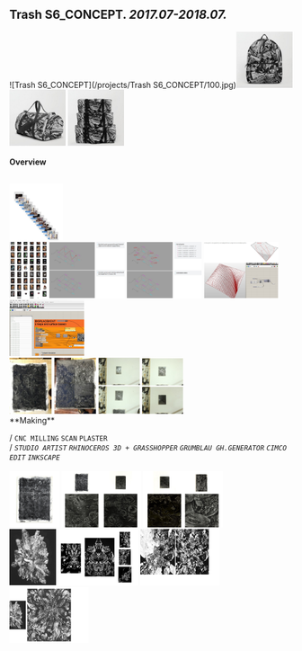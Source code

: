 
## Trash S6_CONCEPT. _2017.07-2018.07._  
![Trash S6_CONCEPT](/projects/Trash S6_CONCEPT/100.jpg)<a href="https://ewwgene.github.io/projects/Trash S6_CONCEPT/101.jpg"><img src="/projects/Trash S6_CONCEPT/101.jpg" height="100"></a> <a href="https://ewwgene.github.io/projects/Trash S6_CONCEPT/102.jpg"><img src="/projects/Trash S6_CONCEPT/102.jpg" height="100"></a> <a href="https://ewwgene.github.io/projects/Trash S6_CONCEPT/103.jpg"><img src="/projects/Trash S6_CONCEPT/103.jpg" height="100"></a> 
<br>  
**Overview**  
 
<br>
<a href="https://ewwgene.github.io/projects/Trash S6_CONCEPT/Making/309.jpg"><img src="/projects/Trash S6_CONCEPT/Making/309.jpg" height="100"></a> <br><a href="https://ewwgene.github.io/projects/Trash S6_CONCEPT/Making/407.jpg"><img src="/projects/Trash S6_CONCEPT/Making/407.jpg" height="100"></a> <a href="https://ewwgene.github.io/projects/Trash S6_CONCEPT/Making/411.jpg"><img src="/projects/Trash S6_CONCEPT/Making/411.jpg" height="100"></a> <a href="https://ewwgene.github.io/projects/Trash S6_CONCEPT/Making/413.jpg"><img src="/projects/Trash S6_CONCEPT/Making/413.jpg" height="100"></a> <a href="https://ewwgene.github.io/projects/Trash S6_CONCEPT/Making/415.jpg"><img src="/projects/Trash S6_CONCEPT/Making/415.jpg" height="100"></a> <a href="https://ewwgene.github.io/projects/Trash S6_CONCEPT/Making/417.jpg"><img src="/projects/Trash S6_CONCEPT/Making/417.jpg" height="100"></a> <br><a href="https://ewwgene.github.io/projects/Trash S6_CONCEPT/Making/613.jpg"><img src="/projects/Trash S6_CONCEPT/Making/613.jpg" height="100"></a> <a href="https://ewwgene.github.io/projects/Trash S6_CONCEPT/Making/614.jpg"><img src="/projects/Trash S6_CONCEPT/Making/614.jpg" height="100"></a> <a href="https://ewwgene.github.io/projects/Trash S6_CONCEPT/Making/615.jpg"><img src="/projects/Trash S6_CONCEPT/Making/615.jpg" height="100"></a> <a href="https://ewwgene.github.io/projects/Trash S6_CONCEPT/Making/617.jpg"><img src="/projects/Trash S6_CONCEPT/Making/617.jpg" height="100"></a> <br>  
**Making**  
  
/
`CNC MILLING` `SCAN` `PLASTER`   
/
_`STUDIO ARTIST`_ _`RHINOCEROS 3D + GRASSHOPPER`_ _`GRUMBLAU GH.GENERATOR`_ _`CIMCO EDIT`_ _`INKSCAPE`_   
<br>
<a href="https://ewwgene.github.io/projects/Trash S6_CONCEPT/301.jpg"><img src="/projects/Trash S6_CONCEPT/301.jpg" height="100"></a> <a href="https://ewwgene.github.io/projects/Trash S6_CONCEPT/303.jpg"><img src="/projects/Trash S6_CONCEPT/303.jpg" height="100"></a> <a href="https://ewwgene.github.io/projects/Trash S6_CONCEPT/305.jpg"><img src="/projects/Trash S6_CONCEPT/305.jpg" height="100"></a> 
<br>
<a href="https://ewwgene.github.io/projects/Trash S6_CONCEPT/401.jpg"><img src="/projects/Trash S6_CONCEPT/401.jpg" height="100"></a> <a href="https://ewwgene.github.io/projects/Trash S6_CONCEPT/403.jpg"><img src="/projects/Trash S6_CONCEPT/403.jpg" height="100"></a> <a href="https://ewwgene.github.io/projects/Trash S6_CONCEPT/405.jpg"><img src="/projects/Trash S6_CONCEPT/405.jpg" height="100"></a> <a href="https://ewwgene.github.io/projects/Trash S6_CONCEPT/407.jpg"><img src="/projects/Trash S6_CONCEPT/407.jpg" height="100"></a> 
